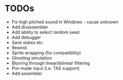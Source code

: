 # TODOs

* Fix high pitched sound in Windows - cause unknown
* Add disassembler
* Add ability to select random seed
* Add debugger
* Save states etc.
* Rewind
* Sprite wrapping (for compatibility)
* Ghosting simulation
* Blurring through linear/bilinear filtering
* Pre-made input (i.e. TAS support)
* Add assembler

